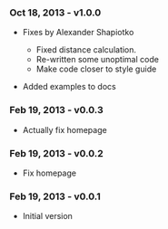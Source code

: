### Oct 18, 2013 - v1.0.0

* Fixes by Alexander Shapiotko
  * Fixed distance calculation.
  * Re-written some unoptimal code
  * Make code closer to style guide

* Added examples to docs

### Feb 19, 2013 - v0.0.3

* Actually fix homepage 

### Feb 19, 2013 - v0.0.2

* Fix homepage

### Feb 19, 2013 - v0.0.1

* Initial version

